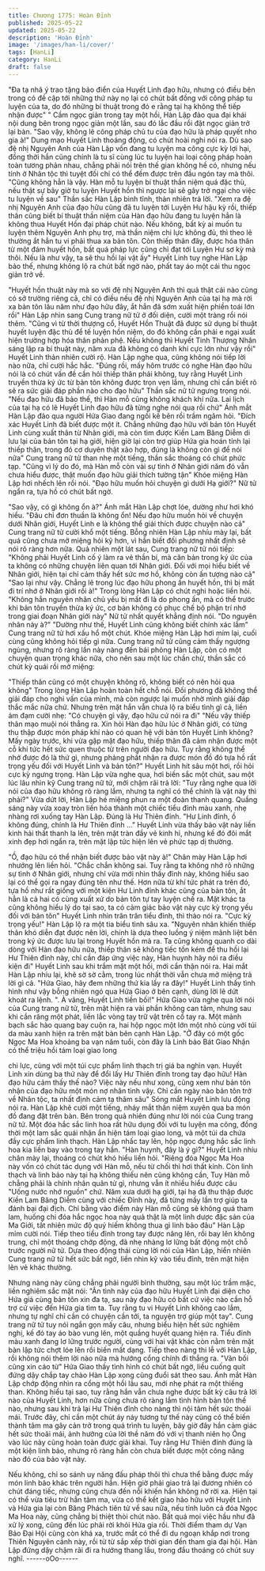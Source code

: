 ```yaml
---
title: Chương 1775: Hoàn Đỉnh
published: 2025-05-22
updated: 2025-05-22
description: 'Hoàn Đỉnh'
image: '/images/han-li/cover/'
tags: [HanLi]
category: HanLi
draft: false
---
```


"Đa tạ nhã ý trao tặng bảo điển của Huyết Linh đạo hữu, nhưng
có điều bên trong có đề cập tới những thứ này nọ lại có chút bất
đồng với công pháp tu luyện của ta, do đó những bí thuật trong đó
e rằng tại hạ không thể tiếp nhận được" " Cầm ngọc giản trong tay
một hồi, Hàn Lập đảo qua đại khái nội dung bên trong ngọc giản
một lần, sau đó lắc đầu rồi đặt ngọc giản trở lại bàn.
"Sao vậy, không lẽ công pháp chủ tu của đạo hữu là pháp quyết
nho gia à!" Dung mạo Huyết Linh thoáng động, có chút hoài nghi
nói ra.
Dù sao đệ nhị Nguyên Anh của Hàn Lập vốn đang tu luyện ma
công cực kỳ lợi hại, đồng thời hắn cũng chính là tu sĩ cùng lúc tu
luyện hai loại công pháp hoàn toàn tương phản nhau, chẳng phải
nói trên thế gian không hề có, nhưng nếu tính ở Nhân tộc thì tuyệt
đối chỉ có thể đếm được trên đầu ngón tay mà thôi.
"Cũng không hẳn là vậy. Hàn mỗ tu luyện bí thuật thần niệm quá
đặc thù, nếu thật sự bây giờ tu luyện Huyết hồn thì ngược lại sẽ
gây trở ngại cho việc tu luyện về sau" Thần sắc Hàn Lập bình
tĩnh, thản nhiên trả lời.
"Xem ra đệ nhị Nguyên Anh của đạo hữu cũng đã tu luyện tới
Luyện Hư hậu kỳ rồi, thiếp thân cũng biết bí thuật thần niệm của
Hàn đạo hữu đang tu luyện hẳn là không thua Huyết Hồn đại
pháp chút nào. Nếu không, bất kỳ ai muốn tu luyện thêm Nguyên
Anh phụ trợ, mà thần niệm chi lực không đủ, thì theo lẽ thường ắt
hẳn tu vi phải thua xa bản tôn. Còn thiếp thân đây, được hóa thân
từ một đám huyết hồn, bất quá pháp lực cũng chỉ đạt tới Luyện
Hư sơ kỳ mà thôi. Nếu là như vậy, ta sẽ thu hồi lại vật ấy" Huyết
Linh tuy nghe Hàn Lập bảo thế, nhưng không lộ ra chút bất ngờ
nào, phất tay áo một cái thu ngọc giản trở về.

"Huyết hồn thuật này mà so với đệ nhị Nguyên Anh thì quả thật
cái nào cũng có sở trường riêng cả, chỉ có điều nếu đệ nhị
Nguyên Anh của tại hạ mà rời xa bản tôn lâu năm như đạo hữu
đây, ắt hẳn đã sớm xuất hiện phiền toái lớn rồi" Hàn Lập nhìn
sang Cung trang nữ tử ở đối diện, cười một tràng rồi nói thêm.
"Cũng vì từ thời thượng cổ, Huyết Hồn Thuật đã được sử dụng bí
thuật huyết luyện đặc thù để tế luyện hồn niệm, do đó không cần
phải e ngại xuất hiện trường hợp hóa thân phản phệ. Nếu không
thì Huyết Tinh Thượng Nhân sáng lập ra bí thuật này, năm xưa đã
không có danh khí cực lớn như vậy rồi" Huyết Linh thản nhiên
cười rộ.
Hàn Lập nghe qua, cũng không nói tiếp lời nào nữa, chỉ cười hắc
hắc.
"Đúng rồi, mấy hôm trước có nghe Hàn đạo hữu nói là có chút
vấn đề cần hỏi thiếp thân phải không, tuy rằng Huyết Linh truyền
thừa ký ức từ bản tôn không được trọn vẹn lắm, nhưng chỉ cần
biết rõ sẽ ra sức giải đáp phần nào cho đạo hữu" Thần sắc nữ tử
ngưng trọng nói.
"Nếu đạo hữu đã bảo thế, thì Hàn mỗ cũng không khách khí nữa.
Lai lịch của tại hạ có lẽ Huyết Linh đạo hữu đã từng nghe nói qua
rồi chứ" Ánh mắt Hàn Lập đảo qua người Hứa Giao đang ngồi kế
bên rồi trầm ngâm hỏi.
"Đích xác Huyết Linh đã biết được một ít. Chẳng những đạo hữu
với bản tôn Huyết Linh cùng xuất thân từ Nhân giới, mà còn tìm
được Kiền Lam Băng Diễm di lưu lại của bản tôn tại hạ giới, hiện
giờ lại còn trợ giúp Hứa gia hoán tỉnh lại thiếp thân, trong đó cơ
duyên thật xảo hợp, đúng là không còn gì để nói nữa" Cung trang
nữ tử than nhẹ một tiếng, thần sắc thoáng có chút phức tạp.
"Cũng vì lý do đó, mà Hàn mỗ còn vài sự tình ở Nhân giới năm đó
vẫn chưa hiểu được, thật muốn đạo hữu giải thích tường tận"
Khóe miệng Hàn Lập hơi nhếch lên rồi nói.
"Đạo hữu muốn hỏi chuyện gì dưới Hạ giới?" Nữ tử ngẩn ra, tựa
hồ có chút bất ngờ.

"Sao vậy, có gì không ổn à?" Ánh mắt Hàn Lập chợt lóe, dường
như hơi khó hiểu.
"Đâu chỉ đơn thuần là không ổn! Nếu đạo hữu muốn hỏi về
chuyện dưới Nhân giới, Huyết Linh e là không thể giải thích được
chuyện nào cả" Cung trang nữ tử cười khổ một tiếng.
Bỗng nhiên Hàn Lập nhíu mày lại, bất quá cũng chưa mở miệng
hỏi kỹ hơn, vì hắn biết đối phương nhất định sẽ nói rõ ràng hơn
nữa.
Quả nhiên một lát sau, Cung trang nữ tử nói tiếp:
"Không phải Huyết Linh cố ý làm ra vẻ thần bí, mà căn bản trong
ký ức của ta không có những chuyện liên quan tới Nhân giới. Đối
với mọi hiểu biết về Nhân giới, hiện tại chỉ cảm thấy hết sức mơ
hồ, không còn ấn tượng nào cả"
"Sao lại như vậy. Chẳng lẽ trong lúc đạo hữu phong ấn huyết hồn,
thì bị mất đi trí nhớ ở Nhân giới rồi à!" Trong lòng Hàn Lập có chút
nghi hoặc liền hỏi.
"Không hẳn nguyên nhân chủ yếu bị mất đi là do phong ấn, mà có
thể trước khi bản tôn truyền thừa ký ức, cơ bản không có phục
chế bộ phận trí nhớ trong giai đoạn Nhân giới này" Nữ tử nhất
quyết khẳng định nói.
"Do nguyên nhân này à?"
"Dường như thế, Huyết Linh cũng không biết chính xác lắm"
Cung trang nữ tử hơi xấu hổ một chút.
Khóe miệng Hàn Lập hơi mím lại, cuối cùng cũng không hỏi tiếp
gì nữa.
Cung trang nữ tử cũng cảm thấy ngượng ngùng, nhưng rõ ràng
lần này nàng đến bái phỏng Hàn Lập, còn có một chuyện quan
trọng khác nữa, cho nên sau một lúc chần chừ, thần sắc có chút
kỳ quái rồi mở miệng:

"Thiếp thân cũng có một chuyện không rõ, không biết có nên hỏi
qua không"
Trong lòng Hàn Lập hoàn toàn hết chỗ nói.
Đối phương đã không thể giải đáp cho nghi vấn của mình, mà còn
ngược lại muốn nhờ mình giải đáp thắc mắc nữa chứ. Nhưng trên
mặt hắn vẫn chưa lộ ra biểu tình gì cả, liền ảm đạm cười nhẹ:
"Có chuyện gì vậy, đạo hữu cứ nói ra đi"
"Nếu vậy thiếp thân mạo muội nói thẳng ra. Xin hỏi Hàn đạo hữu
lúc ở Nhân giới, có từng thu thập được món pháp khí nào có
quan hệ với bản tôn Huyết Linh không? Mấy ngày trước, khi vừa
gặp mặt đạo hữu, thiếp thân đã cảm nhận được một cỗ khí tức
hết sức quen thuộc từ trên người đạo hữu. Tuy rằng không thể
nhớ được đó là thứ gì, nhưng phảng phất nhận ra được món đồ
đó tựa hồ rất trọng yếu đối với Huyết Linh và bản tôn?" Huyết
Linh hít sâu một hơi, rồi hỏi cực kỳ ngưng trọng.
Hàn Lập vừa nghe qua, hơi biến sắc một chút, sau một lúc lâu
nhìn kỹ Cung trang nữ tử, mới chậm rãi trả lời:
"Tuy rằng nghe qua lời nói của đạo hữu không rõ ràng lắm,
nhưng ta nghĩ có thể chính là vật này thì phải?"
Vừa dứt lời, Hàn Lập hé miệng phun ra một đoàn thanh quang.
Quầng sáng này vừa xoay tròn liền hóa thành một chiếc tiểu đỉnh
màu xanh, nhẹ nhàng rơi xuống tay Hàn Lập.
Đúng là Hư Thiên đỉnh.
"Hư Linh đỉnh, ồ không đúng, chính là Hư Thiên đỉnh …"
Huyết Linh vừa thấy bảo vật này liền kinh hải thất thanh la lên,
trên mặt tràn đầy vẻ kinh hỉ, nhưng kế đó đôi mắt xinh đẹp hơi
ngẩn ra, trên mặt lập tức hiện lên vẻ phức tạp dị thường.

"Ồ, đạo hữu có thể nhận biết được bảo vật này à!" Chân mày Hàn
Lập hơi nhướng lên liền hỏi.
"Chắc chắn không sai. Tuy rằng ta không nhớ rõ những sự tình ở
Nhân giới, nhưng chỉ vừa mới nhìn thấy đỉnh này, không hiểu sao
lại có thể gọi ra ngay đúng tên như thế. Hơn nữa từ khí tức phát
ra trên đó, tựa hồ như rất giống với một kiện Hư Linh đỉnh khác
cũng của bản tôn, ắt hẳn là cả hai có cùng xuất xứ do bản tôn tự
tay luyện chế ra. Mặt khác ta cũng không hiểu lý do tại sao, ta có
cảm giác bảo vật này cực kỳ trọng yếu đối với bản tôn" Huyết
Linh nhìn trân trân tiểu đỉnh, thì thào nói ra.
"Cực kỳ trọng yếu!" Hàn Lập lộ ra một tia biểu tình sâu xa.
"Nguyên nhân khiến thiếp thân khó diễn đạt được nên lời, chính
là dựa theo luồng ý niệm mãnh liệt bên trong ký ức được lưu lại
trong Huyết hồn mà ra. Ta cũng không quanh co dài dòng với Hàn
đạo hữu nữa, thiếp thân sẽ không tiếc tốn kém để thu hồi lại Hư
Thiên đỉnh này, chỉ cần đáp ứng việc này, Hàn huynh hãy nói ra
điều kiện đi" Huyết Linh sau khi trầm mặt một hồi, mới cẩn thận
nói ra.
Hai mắt Hàn Lập nhíu lại, khẽ sờ sờ cằm, trong lúc nhất thời vẫn
chưa mở miệng trả lời gì cả.
"Hứa Giao, hãy đem những thứ kia lấy ra đây!" Huyết Linh thấy
tình hình như vậy bỗng nhiên ngó qua Hứa Giao ở bên cạnh,
dùng lời lẽ dứt khoát ra lệnh.
". À vâng, Huyết Linh tiền bối!" Hứa Giao vừa nghe qua lời nói của
Cung trang nữ tử, trên mặt hiện ra vài phần không can tâm,
nhưng sau khi cắn răng một phát, liền lắc vòng tay trữ vật trên cổ
tay ra.
Một mảnh bạch sắc hào quang bay cuộn ra, hai hộp ngọc một lớn
một nhỏ cùng với túi da màu xanh hiện ra trên mặt bàn bên cạnh
Hàn Lập.
"Ở đây có một gốc Ngọc Ma Hoa khoảng ba vạn năm tuổi, còn
đây là Linh bảo Bát Giao Nhận có thể triệu hồi tám loại giao long

chi lực, cùng với một túi cực phẩm linh thạch trị giá ba nghìn vạn.
Huyết Linh xin dùng ba thứ này để đổi lấy Hư Thiên đỉnh trong tay
đạo hữu! Hàn đạo hữu cảm thấy thế nào? Việc này nếu như
xong, cũng xem như bản tôn nhận của đạo hữu một món nợ nhân
tình vậy. Chỉ cần ngày nào bản tôn trở về Nhân tộc, ta nhất định
cảm tạ thâm sâu" Sóng mắt Huyết Linh lưu động nói ra.
Hàn Lập khẽ cười một tiếng, nháy mắt thần niệm xuyên qua ba
món đồ đang đặt trên bàn.
Bên trong quả nhiên đúng như lời nói của Cung trang nữ tử.
Một đóa hắc sắc linh hoa rất hữu dụng đối với tu luyện ma công,
đồng thời một lam sắc quái nhận ẩn hiện tám loại giao long, và
một túi da chứa đầy cực phẩm linh thạch.
Hàn Lập nhấc tay lên, hộp ngọc đựng hắc sắc linh hoa kia liền
bay vào trong tay hắn.
"Hàn huynh, đây là ý gì?" Huyết Linh nhíu chân mày lại, thoáng có
chút khó hiểu liền hỏi.
"Riêng đóa Ngọc Ma Hoa này vốn có chút tác dụng với Hàn mỗ,
nếu từ chối thì hơi thất kính. Còn linh thạch và linh bảo này tại hạ
không thiếu nên cũng không cần, Tuy Hàn mỗ chẳng phải là chính
nhân quân tử gì, nhưng vẫn ít nhiều hiểu được câu "Uống nước
nhớ nguồn" chứ. Năm xưa dưới hạ giới, tại hạ đã thu thập được
Kiền Lam Băng Diễm cùng với chiếc Đỉnh này, đã từng mấy lần
trợ giúp ta đánh bại đại địch. Chỉ bằng vào điểm này Hàn mỗ
cũng sẽ không quá tham lam, huống chi đóa hắc ngọc hoa này
quả thật là một linh dược đặc sản của Ma Giới, tất nhiên mức độ
quý hiếm không thua gì linh bảo đâu" Hàn Lập mỉm cười nói.
Tiếp theo tiểu đỉnh trong tay được nâng lên, rồi bay lên không
trung, chỉ một thoáng chớp động, đã nhẹ nhàng lơ lững bất động
một chỗ trước người nữ tử.
Dựa theo động thái cùng lời nói của Hàn Lập, hiển nhiên Cung
trang nữ tử hết sức bất ngờ, liền nhìn kỹ vào tiểu đỉnh, trên mặt
hiện lên vẻ khác thường.

Nhưng nàng này cũng chẳng phải người bình thường, sau một lúc
trầm mặc, liền nghiêm sắc mặt nói:
"Ân tình này của đạo hữu Huyết Linh đại diện cho Hứa giá cùng
bản tôn xin đa tạ, sau này đạo hữu có bất cứ việc nào cần hỗ trợ
cứ việc đến Hứa gia tìm ta. Tuy rằng tu vi Huyết Linh không cao
lắm, nhưng tự nghĩ chỉ cần có chuyện cần tới, ta nguyện trợ giúp
một tay".
Cung trang nữ tử tuy nói ngắn gọn mấy câu, nhưng biểu hiện hết
sức nghiêm nghị, kế đó tay áo bào vung lên, một quầng huyết
quang hiện ra.
Tiểu đỉnh màu xanh đang lơ lững trước người, cùng với hai vật
khác còn nằm trên mặt bàn lập tức chợt lóe lên rồi biến mất dạng.
Tiếp theo nàng thi lễ với Hàn Lập, rồi không nói thêm lời nào nữa
mà hướng cổng chính đi thẳng ra.
"Vãn bối cũng xin cáo từ" Hứa Giao thấy tình hình có chút bất
ngờ, liều cuống quít đứng dậy chắp tay chào Hàn Lập xong cũng
đuổi sát theo sau.
Ánh mắt Hàn Lập chớp động nhìn ra cổng một hồi lâu sau, mới
nhẹ phát ra một thiếng than.
Không hiểu tại sao, tuy rằng hắn vẫn chưa nghe được bất kỳ câu
trả lời nào của Huyết Linh, hơn nữa cũng chưa rõ ràng lắm tình
hình bản tôn thế nào, nhưng sau khi trả lại Hư Thiên đỉnh cho
nàng thì nội tâm hết sức thoải mái.
Trước đây, chỉ cần một chút áy náy tương tự thế này cũng có thể
biến thành tâm ma gây cản trở trong quá trình tu luyện, bây giờ
đây hắn cảm giác hết sức thoãi mái, ảnh hưởng của lời thề năm
đó với vị thanh niên họ Ông vào lúc này cũng hoàn toàn được giải
khai.
Tuy rằng Hư Thiên đỉnh đúng là một kiện linh bảo, nhưng rõ ràng
hắn còn chưa biết được một công năng nào đó của bảo vật này.

Nếu không, chỉ so sánh uy năng đấu pháp thôi thì chưa thể bằng
được mấy món linh bảo khác trên người hắn.
Hiện giờ phải giao trả lại đương nhiên có chút đáng tiếc, nhưng
cũng chưa đến nỗi khiến hắn không nỡ rời xa.
Hiện tại có thể vừa tiêu trừ hẳn tâm ma, vừa có thể kết giao hảo
hữu với Huyết Linh và Hứa gia lại còn Băng Phách tiên tử về sau
nữa, nếu tính luôn cả đóa Ngọc Ma Hoa này, cũng chẳng bị thiệt
thòi chút nào.
Bất quá mọi việc hầu như đã xử lý xong, cũng đến lúc phải rời
khỏi Hứa gia rồi. Thời điểm tham dự Vạn Bảo Đại Hội cũng còn
khá xa, trước mắt có thể đi du ngoạn khắp nơi trong Thiên
Nguyên cảnh này, rồi từ từ sắp xếp thời gian đến tham gia đại hội.
Hàn Lập đứng dậy chậm rãi đi ra hướng thang lầu, trong đầu
thoáng có chút suy nghĩ.
------oOo------
